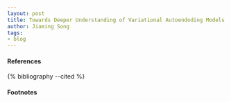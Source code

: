 ```yaml
---
layout: post
title: Towards Deeper Understanding of Variational Autoendoding Models
author: Jiaming Song
tags:
- blog
---
```








#### References

{% bibliography --cited %}



#### Footnotes

[^dataset]: We assume that we have infinite data in this article; the dataset size affects other aspects of feature learning.